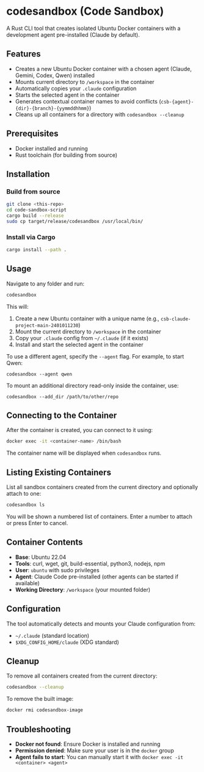 # codesandbox (Code Sandbox)

A Rust CLI tool that creates isolated Ubuntu Docker containers with a development agent pre-installed (Claude by default).

## Features

-   Creates a new Ubuntu Docker container with a chosen agent (Claude, Gemini, Codex, Qwen) installed
-   Mounts current directory to `/workspace` in the container
-   Automatically copies your `.claude` configuration
-   Starts the selected agent in the container
-   Generates contextual container names to avoid conflicts (`csb-{agent}-{dir}-{branch}-{yymmddhhmm}`)
-   Cleans up all containers for a directory with `codesandbox --cleanup`

## Prerequisites

-   Docker installed and running
-   Rust toolchain (for building from source)

## Installation

### Build from source

```bash
git clone <this-repo>
cd code-sandbox-script
cargo build --release
sudo cp target/release/codesandbox /usr/local/bin/
```

### Install via Cargo

```bash
cargo install --path .
```

## Usage

Navigate to any folder and run:

```bash
codesandbox
```

This will:

1. Create a new Ubuntu container with a unique name (e.g., `csb-claude-project-main-2401011230`)
2. Mount the current directory to `/workspace` in the container
3. Copy your `.claude` config from `~/.claude` (if it exists)
4. Install and start the selected agent in the container

To use a different agent, specify the `--agent` flag. For example, to start Qwen:

```
codesandbox --agent qwen
```

To mount an additional directory read-only inside the container, use:

```
codesandbox --add_dir /path/to/other/repo
```

## Connecting to the Container

After the container is created, you can connect to it using:

```bash
docker exec -it <container-name> /bin/bash
```

The container name will be displayed when `codesandbox` runs.

## Listing Existing Containers

List all sandbox containers created from the current directory and optionally attach to one:

```bash
codesandbox ls
```

You will be shown a numbered list of containers. Enter a number to attach or press Enter to cancel.

## Container Contents

-   **Base**: Ubuntu 22.04
-   **Tools**: curl, wget, git, build-essential, python3, nodejs, npm
-   **User**: `ubuntu` with sudo privileges
-   **Agent**: Claude Code pre-installed (other agents can be started if available)
-   **Working Directory**: `/workspace` (your mounted folder)

## Configuration

The tool automatically detects and mounts your Claude configuration from:

-   `~/.claude` (standard location)
-   `$XDG_CONFIG_HOME/claude` (XDG standard)

## Cleanup

To remove all containers created from the current directory:

```bash
codesandbox --cleanup
```

To remove the built image:

```bash
docker rmi codesandbox-image
```

## Troubleshooting

-   **Docker not found**: Ensure Docker is installed and running
-   **Permission denied**: Make sure your user is in the `docker` group
-   **Agent fails to start**: You can manually start it with `docker exec -it <container> <agent>`
